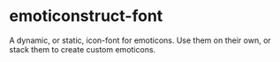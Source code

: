 emoticonstruct-font
===================

A dynamic, or static, icon-font for emoticons. Use them on their own, or stack them to create custom emoticons.

